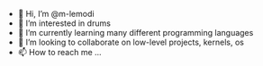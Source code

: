 - 👋 Hi, I’m @m-lemodi
- 👀 I’m interested in drums
- 🌱 I’m currently learning many different programming languages
- 💞️ I’m looking to collaborate on low-level projects, kernels, os
- 📫 How to reach me ...
